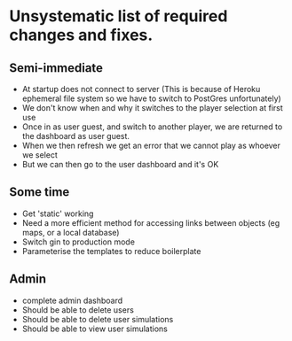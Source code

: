# Unsystematic list of required changes and fixes.  
## Semi-immediate
* At startup does not connect to server (This is because of Heroku ephemeral file system so we have to switch to PostGres unfortunately)
* We don't know when and why it switches to the player selection at first use
* Once in as user guest, and switch to another player, we are returned to the dashboard as user guest.
* When we then refresh we get an error that we cannot play as whoever we select
* But we can then go to the user dashboard and it's OK

## Some time
* Get 'static' working  
* Need a more efficient method for accessing links between objects (eg maps, or a local database)
* Switch gin to production mode
* Parameterise the templates to reduce boilerplate
  
## Admin
* complete admin dashboard  
* Should be able to delete users 
* Should be able to delete user simulations 
* Should be able to view user simulations

